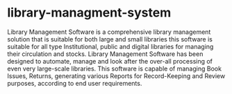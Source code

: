 # library-managment-system
Library Management Software is a comprehensive library management solution that is suitable for both large and small libraries this software is suitable for all type Institutional, public and digital libraries for managing their circulation and stocks. Library Management Software has been designed to automate, manage and look after the over-all processing of even very large-scale libraries. This software is capable of managing Book Issues, Returns, generating various Reports for Record-Keeping and Review purposes, according to end user requirements.
